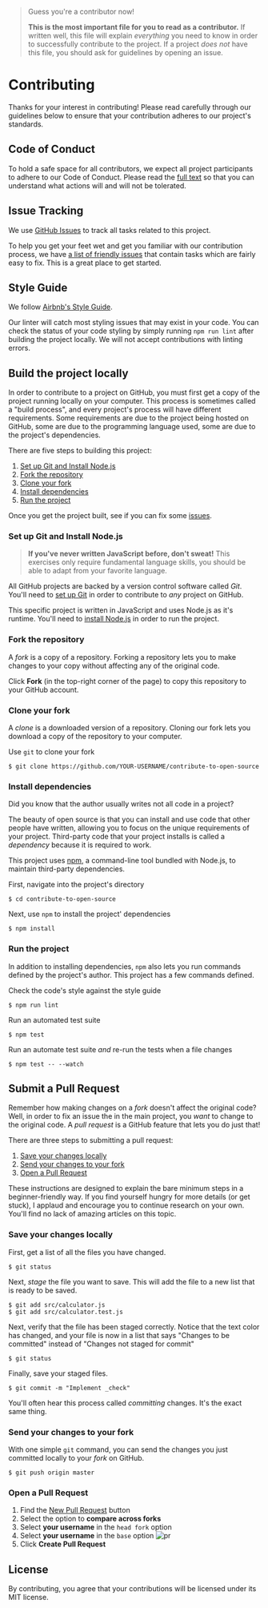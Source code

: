 > Guess you're a contributor now!
>
> **This is the most important file for you to read as a contributor.** If written well, this file will explain *everything* you need to know in order to successfully contribute to the project. If a project *does not* have this file, you should ask for guidelines by opening an issue.

# Contributing

Thanks for your interest in contributing! Please read carefully through our guidelines below to ensure that your contribution adheres to our project's standards.

## Code of Conduct

To hold a safe space for all contributors, we expect all project participants to adhere to our Code of Conduct. Please read the [full text](CODE_OF_CONDUCT.md) so that you can understand what actions will and will not be tolerated.

## Issue Tracking

We use [GitHub Issues](https://github.com/danthareja/contribute-to-open-source/issues) to track all tasks related to this project.

To help you get your feet wet and get you familiar with our contribution process, we have [a list of friendly issues](https://github.com/danthareja/contribute-to-open-source/issues?q=is%3Aissue+is%3Aopen+label%3A%22good+first+issue%22) that contain tasks which are fairly easy to fix. This is a great place to get started.

## Style Guide

We follow [Airbnb's Style Guide](https://github.com/airbnb/javascript).

Our linter will catch most styling issues that may exist in your code. You can check the status of your code styling by simply running `npm run lint` after building the project locally. We will not accept contributions with linting errors.

## Build the project locally

In order to contribute to a project on GitHub, you must first get a copy of the project running locally on your computer. This process is sometimes called a "build process", and every project's process will have different requirements. Some requirements are due to the project being hosted on GitHub, some are due to the programming language used, some are due to the project's dependencies.

There are five steps to building this project:

1. [Set up Git and Install Node.js](#set-up-git-and-install-nodejs)
1. [Fork the repository](#fork-the-repository)
1. [Clone your fork](#clone-your-fork)
1. [Install dependencies](#install-dependencies)
1. [Run the project](#run-the-project)

Once you get the project built, see if you can fix some [issues](https://github.com/danthareja/contribute-to-open-source/issues?q=is%3Aissue+is%3Aopen+label%3A%22good+first+issue%22).

### Set up Git and Install Node.js

> **If you've never written JavaScript before, don't sweat!** This exercises only require fundamental language skills, you should be able to adapt from your favorite language.

All GitHub projects are backed by a version control software called *Git*. You'll need to [set up Git](https://github.com/danthareja/contribute-to-open-source/wiki/Setting-up-Git) in order to contribute to *any* project on GitHub.

This specific project is written in JavaScript and uses Node.js as it's runtime. You'll need to [install Node.js](https://nodejs.org/en/) in order to run the project.

### Fork the repository

A *fork* is a copy of a repository. Forking a repository lets you to make changes to your copy without affecting any of the original code.

Click **Fork** (in the top-right corner of the page) to copy this repository to your GitHub account.

### Clone your fork

A *clone* is a downloaded version of a repository. Cloning our fork lets you download a copy of the repository to your computer.

Use `git` to clone your fork

```
$ git clone https://github.com/YOUR-USERNAME/contribute-to-open-source
```

### Install dependencies

Did you know that the author usually writes not all code in a project?

The beauty of open source is that you can install and use code that other people have written, allowing you to focus on the unique requirements of your project. Third-party code that your project installs is called a *dependency* because it is required to work.

This project uses [npm](https://www.npmjs.com/), a command-line tool bundled with Node.js, to maintain third-party dependencies.

First, navigate into the project's directory

```
$ cd contribute-to-open-source
```

Next, use `npm` to install the project' dependencies
```
$ npm install
```

### Run the project

In addition to installing dependencies, `npm` also lets you run commands defined by the project's author. This project has a few commands defined.

Check the code's style against the style guide
```
$ npm run lint
```

Run an automated test suite
```
$ npm test
```

Run an automate test suite *and* re-run the tests when a file changes
```
$ npm test -- --watch
```

## Submit a Pull Request

Remember how making changes on a *fork* doesn't affect the original code? Well, in order to fix an issue the in the main project, you *want* to change to the original code. A *pull request* is a GitHub feature that lets you do just that!

There are three steps to submitting a pull request:
1. [Save your changes locally](#save-your-changes-locally)
2. [Send your changes to your fork](#send-your-changes-to-your-fork)
3. [Open a Pull Request](#open-a-pull-request)

These instructions are designed to explain the bare minimum steps in a beginner-friendly way. If you find yourself hungry for more details (or get stuck), I applaud and encourage you to continue research on your own. You'll find no lack of amazing articles on this topic.

### Save your changes locally

First, get a list of all the files you have changed.
```
$ git status
```

Next, *stage* the file you want to save. This will add the file to a new list that is ready to be saved.
```
$ git add src/calculator.js
$ git add src/calculator.test.js
```

Next, verify that the file has been staged correctly. Notice that the text color has changed, and your file is now in a list that says "Changes to be committed" instead of "Changes not staged for commit"
```
$ git status
```

Finally, save your staged files.
```
$ git commit -m "Implement _check"
```

You'll often hear this process called *committing* changes. It's the exact same thing.

### Send your changes to your fork

With one simple `git` command, you can send the changes you just committed locally to your *fork* on GitHub.

```
$ git push origin master
```

### Open a Pull Request

1. Find the [New Pull Request](https://github.com/danthareja/contribute-to-open-source/compare/) button
2. Select the option to **compare across forks**
3. Select **your username** in the `head fork` option
4. Select **your username** in the `base` option
![pr](https://user-images.githubusercontent.com/6980359/32564814-90b55e68-c472-11e7-8901-ae03d8151cb0.png)
4. Click **Create Pull Request**

## License
By contributing, you agree that your contributions will be licensed under its MIT license.
